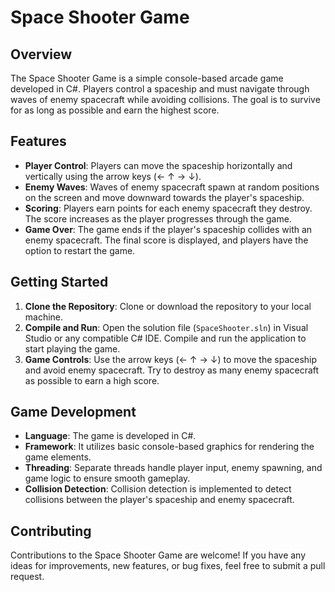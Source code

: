 # Space Shooter Game

## Overview
The Space Shooter Game is a simple console-based arcade game developed in C#. Players control a spaceship and must navigate through waves of enemy spacecraft while avoiding collisions. The goal is to survive for as long as possible and earn the highest score.

## Features
- **Player Control**: Players can move the spaceship horizontally and vertically using the arrow keys (← ↑ → ↓).
- **Enemy Waves**: Waves of enemy spacecraft spawn at random positions on the screen and move downward towards the player's spaceship.
- **Scoring**: Players earn points for each enemy spacecraft they destroy. The score increases as the player progresses through the game.
- **Game Over**: The game ends if the player's spaceship collides with an enemy spacecraft. The final score is displayed, and players have the option to restart the game.

## Getting Started
1. **Clone the Repository**: Clone or download the repository to your local machine.
2. **Compile and Run**: Open the solution file (`SpaceShooter.sln`) in Visual Studio or any compatible C# IDE. Compile and run the application to start playing the game.
3. **Game Controls**: Use the arrow keys (← ↑ → ↓) to move the spaceship and avoid enemy spacecraft. Try to destroy as many enemy spacecraft as possible to earn a high score.

## Game Development
- **Language**: The game is developed in C#.
- **Framework**: It utilizes basic console-based graphics for rendering the game elements.
- **Threading**: Separate threads handle player input, enemy spawning, and game logic to ensure smooth gameplay.
- **Collision Detection**: Collision detection is implemented to detect collisions between the player's spaceship and enemy spacecraft.

## Contributing
Contributions to the Space Shooter Game are welcome! If you have any ideas for improvements, new features, or bug fixes, feel free to submit a pull request.
